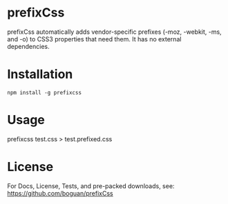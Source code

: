 prefixCss
=========

prefixCss automatically adds vendor-specific prefixes (-moz, -webkit, -ms, and -o) to CSS3 properties that need them. It has no external dependencies. 


Installation
=========

<pre><code>npm install -g prefixcss</code></pre>


Usage
=========

prefixcss test.css > test.prefixed.css


License
=========
For Docs, License, Tests, and pre-packed downloads, see:
https://github.com/boguan/prefixCss
